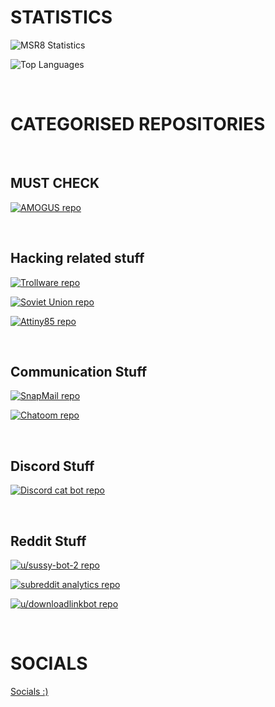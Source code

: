 # STATISTICS

<!-- ![MSR8 Statistics](https://github-readme-stats.vercel.app/api?username=msr8&show_icons=true&hide=prs&theme=dark)

![Top Languages](https://github-readme-stats.vercel.app/api/top-langs/?username=msr8&theme=dark&layout=compact) -->

![MSR8 Statistics](https://github-readme-stats.vercel.app/api?username=msr8&show_icons=true&hide=prs&theme=radical)

![Top Languages](https://github-readme-stats.vercel.app/api/top-langs/?username=msr8&theme=radical&layout=compact)

<br>

# CATEGORISED REPOSITORIES

<br>

## MUST CHECK

[![AMOGUS repo](https://github-readme-stats.vercel.app/api/pin/?username=msr8&repo=amogus&theme=cobalt)](https://github.com/msr8/amogus)

<br>

## Hacking related stuff

[![Trollware repo](https://github-readme-stats.vercel.app/api/pin/?username=msr8&repo=trollware&theme=dark)](https://github.com/msr8/trollware)

[![Soviet Union repo](https://github-readme-stats.vercel.app/api/pin/?username=msr8&repo=soviet-union&theme=dark)](https://github.com/msr8/soviet-union)

[![Attiny85 repo](https://github-readme-stats.vercel.app/api/pin/?username=msr8&repo=attiny85&theme=dark)](https://github.com/msr8/attiny85)

<br>

## Communication Stuff

[![SnapMail repo](https://github-readme-stats.vercel.app/api/pin/?username=msr8&repo=snapmail&theme=gruvbox)](https://github.com/msr8/snapmail)

[![Chatoom repo](https://github-readme-stats.vercel.app/api/pin/?username=msr8&repo=chatroom&theme=gruvbox)](https://github.com/msr8/chatroom)

<br>

## Discord Stuff

[![Discord cat bot repo](https://github-readme-stats.vercel.app/api/pin/?username=msr8&repo=discordcatbot&theme=discord_old_blurple)](https://github.com/msr8/discordcatbot)

<br>

## Reddit Stuff

[![u/sussy-bot-2 repo](https://github-readme-stats.vercel.app/api/pin/?username=msr8&repo=sussy-bot&theme=kacho_ga)](https://github.com/msr8/sussy-bot)

[![subreddit analytics repo](https://github-readme-stats.vercel.app/api/pin/?username=msr8&repo=subreddit-analytics-bot&theme=kacho_ga)](https://github.com/msr8/subreddit-analytics-bot)

[![u/downloadlinkbot repo](https://github-readme-stats.vercel.app/api/pin/?username=msr8&repo=downloadlinkbot&theme=kacho_ga)](https://github.com/msr8/downloadlinkbot)

<br>

# SOCIALS

[Socials :)](https://youtu.be/dQw4w9WgXcQ)


